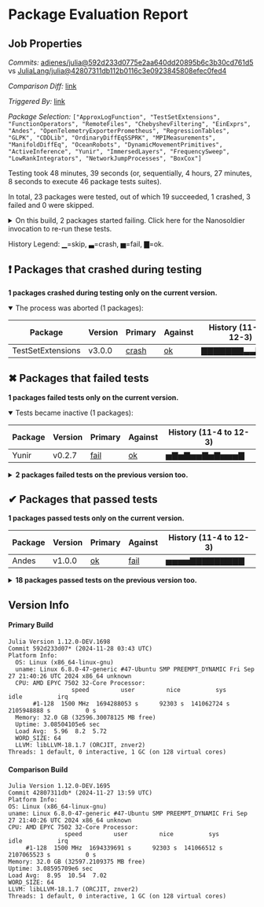 # Package Evaluation Report

## Job Properties

*Commits:* [adienes/julia@592d233d0775e2aa640dd20895b6c3b30cd761d5](https://github.com/adienes/julia/commit/592d233d0775e2aa640dd20895b6c3b30cd761d5) vs [JuliaLang/julia@42807311db112b0116c3e0923845808efec0fed4](https://github.com/JuliaLang/julia/commit/42807311db112b0116c3e0923845808efec0fed4)

*Comparison Diff:* [link](https://github.com/JuliaLang/julia/compare/42807311db112b0116c3e0923845808efec0fed4...adienes/julia:592d233d0775e2aa640dd20895b6c3b30cd761d5)

*Triggered By:* [link](https://github.com/JuliaLang/julia/pull/56673#issuecomment-2514674149)

*Package Selection:* `["ApproxLogFunction", "TestSetExtensions", "FunctionOperators", "RemoteFiles", "ChebyshevFiltering", "EinExprs", "Andes", "OpenTelemetryExporterPrometheus", "RegressionTables", "GLPK", "CDDLib", "OrdinaryDiffEqSSPRK", "MPIMeasurements", "ManifoldDiffEq", "OceanRobots", "DynamicMovementPrimitives", "ActiveInference", "Yunir", "ImmersedLayers", "FrequencySweep", "LowRankIntegrators", "NetworkJumpProcesses", "BoxCox"]`

Testing took 48 minutes, 39 seconds (or, sequentially, 4 hours, 27 minutes, 8 seconds to execute 46 package tests suites).

In total, 23 packages were tested, out of which 19 succeeded, 1 crashed, 3 failed and 0 were skipped.


<details><summary>On this build, 2 packages started failing. Click here for the Nanosoldier invocation to re-run these tests.</summary>
<p>

```
@nanosoldier `runtests(["TestSetExtensions", "Yunir"])`
```

</p>
</details>


History Legend: ▁=skip, ▃=crash, ▅=fail, ▇=ok.

## ❗ Packages that crashed during testing

**1 packages crashed during testing only on the current version.**

<details open><summary>The process was aborted (1 packages):</summary>
<p>


| Package | Version | Primary | Against | History (11-4 to 12-3) |
| ------- | ------- | ------- | ------- | ------- |
| TestSetExtensions | v3.0.0 | [crash](https://s3.amazonaws.com/julialang-reports/nanosoldier/pkgeval/by_hash/592d233_vs_4280731/TestSetExtensions.primary.log) | [ok](https://s3.amazonaws.com/julialang-reports/nanosoldier/pkgeval/by_hash/592d233_vs_4280731/TestSetExtensions.against.log) | <span class="history">▇▇▇▇▇▇▇▃▃▇▃▇▇</span> |

</p>
</details>


## ✖ Packages that failed tests

**1 packages failed tests only on the current version.**

<details open><summary>Tests became inactive (1 packages):</summary>
<p>


| Package | Version | Primary | Against | History (11-4 to 12-3) |
| ------- | ------- | ------- | ------- | ------- |
| Yunir | v0.2.7 | [fail](https://s3.amazonaws.com/julialang-reports/nanosoldier/pkgeval/by_hash/592d233_vs_4280731/Yunir.primary.log) | [ok](https://s3.amazonaws.com/julialang-reports/nanosoldier/pkgeval/by_hash/592d233_vs_4280731/Yunir.against.log) | <span class="history">▅▇▅▇▅▅▇▅▇▅▅▅▇</span> |

</p>
</details>

<details><summary><strong>2 packages failed tests on the previous version too.</strong></summary>
<p>

<details open><summary>Package has test failures (1 packages):</summary>
<p>


| Package | History (11-4 to 12-3) |
| ------- | ------- |
| [MPIMeasurements v0.5.0](https://s3.amazonaws.com/julialang-reports/nanosoldier/pkgeval/by_hash/592d233_vs_4280731/MPIMeasurements.primary.log) | <span class="history">▇▅▇▇▅▇▇▇▇▅▅▇▇</span> |

</p>
</details>

<details open><summary>Package tests unexpectedly errored (1 packages):</summary>
<p>


| Package | History (11-4 to 12-3) |
| ------- | ------- |
| [EinExprs v0.6.7](https://s3.amazonaws.com/julialang-reports/nanosoldier/pkgeval/by_hash/592d233_vs_4280731/EinExprs.primary.log) | <span class="history">▇▇▇▇▇▇▇▇▇▇▇▇▇</span> |

</p>
</details>

</p>
</details>


## ✔ Packages that passed tests

**1 packages passed tests only on the current version.**

| Package | Version | Primary | Against | History (11-4 to 12-3) |
| ------- | ------- | ------- | ------- | ------- |
| Andes | v1.0.0 | [ok](https://s3.amazonaws.com/julialang-reports/nanosoldier/pkgeval/by_hash/592d233_vs_4280731/Andes.primary.log) | [fail](https://s3.amazonaws.com/julialang-reports/nanosoldier/pkgeval/by_hash/592d233_vs_4280731/Andes.against.log) | <span class="history">▅▅▅▅▇▇▇▇▇▇▇▇▇</span> |

<details><summary><strong>18 packages passed tests on the previous version too.</strong></summary>
<p>

| Package | History (11-4 to 12-3) |
| ------- | ------- |
| [GLPK v1.2.1](https://s3.amazonaws.com/julialang-reports/nanosoldier/pkgeval/by_hash/592d233_vs_4280731/GLPK.primary.log) | <span class="history">▇▅▅▇▅▅▇▇▇▇▇▇▇</span> |
| [RemoteFiles v0.5.0](https://s3.amazonaws.com/julialang-reports/nanosoldier/pkgeval/by_hash/592d233_vs_4280731/RemoteFiles.primary.log) | <span class="history">▇▇▇▇▇▇▇▇▇▇▇▇▇</span> |
| [CDDLib v0.9.4](https://s3.amazonaws.com/julialang-reports/nanosoldier/pkgeval/by_hash/592d233_vs_4280731/CDDLib.primary.log) | <span class="history">▅▅▇▇▇▇▅▅▇▇▅▇▇</span> |
| [ImmersedLayers v0.5.5](https://s3.amazonaws.com/julialang-reports/nanosoldier/pkgeval/by_hash/592d233_vs_4280731/ImmersedLayers.primary.log) | <span class="history">▇▇▇▇▇▇▇▇▇▇▇▇▇</span> |
| [OpenTelemetryExporterPrometheus v0.3.0](https://s3.amazonaws.com/julialang-reports/nanosoldier/pkgeval/by_hash/592d233_vs_4280731/OpenTelemetryExporterPrometheus.primary.log) | <span class="history">▇▇▇▇▇▇▇▅▅▅▅▅▅</span> |
| [ApproxLogFunction v0.1.2](https://s3.amazonaws.com/julialang-reports/nanosoldier/pkgeval/by_hash/592d233_vs_4280731/ApproxLogFunction.primary.log) | <span class="history">▇▇▇▇▇▇▇▇▇▇▇▇▇</span> |
| [ChebyshevFiltering v0.2.1](https://s3.amazonaws.com/julialang-reports/nanosoldier/pkgeval/by_hash/592d233_vs_4280731/ChebyshevFiltering.primary.log) | <span class="history">▇▇▇▇▇▅▇▇▇▇▇▇▇</span> |
| [FunctionOperators v0.2.3](https://s3.amazonaws.com/julialang-reports/nanosoldier/pkgeval/by_hash/592d233_vs_4280731/FunctionOperators.primary.log) | <span class="history">▇▇▇▇▅▇▇▅▇▇▇▅▅</span> |
| [RegressionTables v0.7.8](https://s3.amazonaws.com/julialang-reports/nanosoldier/pkgeval/by_hash/592d233_vs_4280731/RegressionTables.primary.log) | <span class="history">▇▅▇▇▅▇▇▇▅▇▅▅▅</span> |
| [ManifoldDiffEq v0.2.0](https://s3.amazonaws.com/julialang-reports/nanosoldier/pkgeval/by_hash/592d233_vs_4280731/ManifoldDiffEq.primary.log) | <span class="history">▅▇▇▇▇▇▇▇▇▇▅▅▇</span> |
| [BoxCox v0.3.3](https://s3.amazonaws.com/julialang-reports/nanosoldier/pkgeval/by_hash/592d233_vs_4280731/BoxCox.primary.log) | <span class="history">▅▇▇▇▇▅▇▇▇▅▅▅▇</span> |
| [ActiveInference v0.1.0](https://s3.amazonaws.com/julialang-reports/nanosoldier/pkgeval/by_hash/592d233_vs_4280731/ActiveInference.primary.log) | <span class="history">▇▇▇▇▅▅▅▅▅▇▅▇▇</span> |
| [OrdinaryDiffEqSSPRK v1.2.0](https://s3.amazonaws.com/julialang-reports/nanosoldier/pkgeval/by_hash/592d233_vs_4280731/OrdinaryDiffEqSSPRK.primary.log) | <span class="history">▇▇▇▇▇▇▅▅▅▅▅▇▇</span> |
| [LowRankIntegrators v0.1.0](https://s3.amazonaws.com/julialang-reports/nanosoldier/pkgeval/by_hash/592d233_vs_4280731/LowRankIntegrators.primary.log) | <span class="history">▇▇▇▅▅▅▇▇▇▇▇▇▅</span> |
| [NetworkJumpProcesses v0.2.3](https://s3.amazonaws.com/julialang-reports/nanosoldier/pkgeval/by_hash/592d233_vs_4280731/NetworkJumpProcesses.primary.log) | <span class="history">▇▇▇▇▇▇▇▇▇▇▇▇▇</span> |
| [FrequencySweep v0.2.0](https://s3.amazonaws.com/julialang-reports/nanosoldier/pkgeval/by_hash/592d233_vs_4280731/FrequencySweep.primary.log) | <span class="history">▇▇▇▅▅▇▇▇▇▇▇▇▇</span> |
| [OceanRobots v0.2.9](https://s3.amazonaws.com/julialang-reports/nanosoldier/pkgeval/by_hash/592d233_vs_4280731/OceanRobots.primary.log) | <span class="history">▅▅▅▅▅▇▅▇▇▇▇▇▇</span> |
| [DynamicMovementPrimitives v0.4.1](https://s3.amazonaws.com/julialang-reports/nanosoldier/pkgeval/by_hash/592d233_vs_4280731/DynamicMovementPrimitives.primary.log) | <span class="history">▇▇▇▇▇▇▇▅▇▇▇▅▇</span> |

</p>
</details>


## Version Info

#### Primary Build

```
Julia Version 1.12.0-DEV.1698
Commit 592d233d07* (2024-11-28 03:43 UTC)
Platform Info:
  OS: Linux (x86_64-linux-gnu)
  uname: Linux 6.8.0-47-generic #47-Ubuntu SMP PREEMPT_DYNAMIC Fri Sep 27 21:40:26 UTC 2024 x86_64 unknown
  CPU: AMD EPYC 7502 32-Core Processor: 
                  speed         user         nice          sys         idle          irq
       #1-128  1500 MHz  1694288053 s      92303 s  141062724 s  2105948888 s          0 s
  Memory: 32.0 GB (32596.30078125 MB free)
  Uptime: 3.08504105e6 sec
  Load Avg:  5.96  8.2  5.72
  WORD_SIZE: 64
  LLVM: libLLVM-18.1.7 (ORCJIT, znver2)
Threads: 1 default, 0 interactive, 1 GC (on 128 virtual cores)

```

  #### Comparison Build

  ```
Julia Version 1.12.0-DEV.1695
Commit 42807311db* (2024-11-27 13:59 UTC)
Platform Info:
  OS: Linux (x86_64-linux-gnu)
  uname: Linux 6.8.0-47-generic #47-Ubuntu SMP PREEMPT_DYNAMIC Fri Sep 27 21:40:26 UTC 2024 x86_64 unknown
  CPU: AMD EPYC 7502 32-Core Processor: 
                  speed         user         nice          sys         idle          irq
       #1-128  1500 MHz  1694339691 s      92303 s  141066512 s  2107065523 s          0 s
  Memory: 32.0 GB (32597.2109375 MB free)
  Uptime: 3.08595709e6 sec
  Load Avg:  8.95  10.54  7.02
  WORD_SIZE: 64
  LLVM: libLLVM-18.1.7 (ORCJIT, znver2)
Threads: 1 default, 0 interactive, 1 GC (on 128 virtual cores)

  ```
  <!-- Generated on 2024-12-04T05:42:08.443 -->
